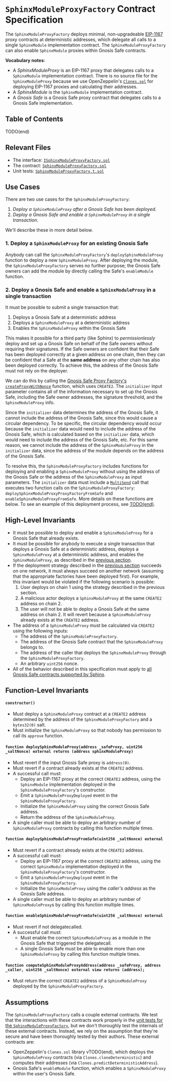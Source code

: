 # `SphinxModuleProxyFactory` Contract Specification

The `SphinxModuleProxyFactory` deploys minimal, non-upgradeable [EIP-1167](TODO(end)) proxy contracts at deterministic addresses, which delegate all calls to a single `SphinxModule` implementation contract. The `SphinxModuleProxyFactory` can also enable `SphinxModule` proxies within Gnosis Safe contracts.

**Vocabulary notes**:
* A _SphinxModuleProxy_ is an EIP-1167 proxy that delegates calls to a `SphinxModule` implementation contract. There is no source file for the `SphinxModuleProxy` because we use OpenZeppelin's [`Clones.sol`](TODO(end)) for deploying EIP-1167 proxies and calculating their addresses.
* A _SphinxModule_ is the `SphinxModule` implementation contract.
* A _Gnosis Safe_ is a Gnosis Safe proxy contract that delegates calls to a Gnosis Safe implementation.

## Table of Contents

TODO(end)

## Relevant Files

- The interface: [`ISphinxModuleProxyFactory.sol`](TODO(end))
- The contract: [`SphinxModuleProxyFactory.sol`](TODO(end))
- Unit tests: [`SphinxModuleProxyFactory.t.sol`](TODO(end))

## Use Cases

There are two use cases for the `SphinxModuleProxyFactory`:
1. _Deploy a `SphinxModuleProxy` after a Gnosis Safe has been deployed_.
2. _Deploy a Gnosis Safe and enable a `SphinxModuleProxy` in a single transaction_.

We'll describe these in more detail below.

### 1. Deploy a `SphinxModuleProxy` for an existing Gnosis Safe

Anybody can call the `SphinxModuleProxyFactory`'s `deploySphinxModuleProxy` function to deploy a new `SphinxModuleProxy`. After deploying the module, the `SphinxModuleProxyFactory` serves no further purpose; the Gnosis Safe owners can add the module by directly calling the Safe's `enableModule` function.

### 2. Deploy a Gnosis Safe and enable a `SphinxModuleProxy` in a single transaction

It must be possible to submit a single transaction that:
1. Deploys a Gnosis Safe at a deterministic address
2. Deploys a `SphinxModuleProxy` at a deterministic address
3. Enables the `SphinxModuleProxy` within the Gnosis Safe

This makes it possible for a third party (like Sphinx) to _permissionlessly_ deploy and set up a Gnosis Safe on behalf of the Safe owners without requiring their signatures. If the Safe owners are confident that their Safe has been deployed correctly at a given address on one chain, then they can be confident that a Safe at the **same address** on any other chain has also been deployed correctly. To achieve this, the address of the Gnosis Safe must not rely on the deployer.

We can do this by calling the [Gnosis Safe Proxy Factory's `createProxyWithNonce`](TODO(end)) function, which uses `CREATE2`. The `initializer` input parameter contains all of the information necessary to set up the Gnosis Safe, including the Safe owner addresses, the signature threshold, and the `SphinxModuleProxy` info.

Since the `initializer` data determines the address of the Gnosis Safe, it cannot include the address of the Gnosis Safe, since this would cause a circular dependency. To be specific, the circular dependency would occur because the `initializer` data would need to include the address of the Gnosis Safe, which is calculated based on the `initializer` data, which would need to include the address of the Gnosis Safe, etc. For this same reason, we cannot include the address of the `SphinxModuleProxy` in the `initializer` data, since the address of the module depends on the address of the Gnosis Safe.

To resolve this, the `SphinxModuleProxyFactory` includes functions for deploying and enabling a `SphinxModuleProxy` without using the address of the Gnosis Safe or the address of the `SphinxModuleProxy` as input parameters. The `initializer` data must include a [`MultiSend`](TODO(end)) call that executes two function calls on the `SphinxModuleProxyFactory`: `deploySphinxModuleProxyProxyFactoryFromSafe` and `enableSphinxModuleProxyFromSafe`. More details on these functions are below. To see an example of this deployment process, see [TODO(end)](TODO(end)).

## High-Level Invariants

- It must be possible to deploy and enable a `SphinxModuleProxy` for a Gnosis Safe that already exists.
- It must be possible for anybody to execute a single transaction that deploys a Gnosis Safe at a deterministic address, deploys a `SphinxModuleProxy` at a deterministic address, and enables the `SphinxModuleProxy`, as described in the [previous section](TODO(end)).
- If the deployment strategy described in the [previous section](TODO(end)) succeeds on one network, it must always succeed on another network (assuming that the appropriate factories have been deployed first). For example, this invariant would be violated if the following scenario is possible:
  1. User deploys on chain 1 using the strategy described in the previous section.
  2. A malicious actor deploys a `SphinxModuleProxy` at the same `CREATE2` address on chain 2.
  3. The user will not be able to deploy a Gnosis Safe at the same address on chain 2. It will revert because a `SphinxModuleProxy` already exists at the `CREATE2` address.
- The address of a `SphinxModuleProxy` must be calculated via `CREATE2` using the following inputs:
  - The address of the `SphinxModuleProxyFactory`.
  - The address of the Gnosis Safe contract that the `SphinxModuleProxy` belongs to.
  - The address of the caller that deploys the `SphinxModuleProxy` through the `SphinxModuleProxyFactory`.
  - An arbitrary `uint256` nonce.
- All of the behavior described in this specification must apply to [all Gnosis Safe contracts supported by Sphinx](TODO(end)).

## Function-Level Invariants

#### `constructor()`

- Must deploy a `SphinxModuleProxy` contract at a `CREATE2` address determined by the address of the `SphinxModuleProxyFactory` and a `bytes32(0)` salt.
- Must initialize the `SphinxModuleProxy` so that nobody has permission to call its `approve` function.

#### `function deploySphinxModuleProxy(address _safeProxy, uint256 _saltNonce) external returns (address sphinxModuleProxy)`

- Must revert if the input Gnosis Safe proxy is `address(0)`.
- Must revert if a contract already exists at the `CREATE2` address.
- A successful call must:
  - Deploy an EIP-1167 proxy at the correct `CREATE2` address, using the `SphinxModule` implementation deployed in the `SphinxModuleProxyFactory`'s constructor.
  - Emit a `SphinxModuleProxyDeployed` event in the `SphinxModuleProxyFactory`.
  - Initialize the `SphinxModuleProxy` using the correct Gnosis Safe address.
  - Return the address of the `SphinxModuleProxy`.
- A single caller must be able to deploy an arbitrary number of `SphinxModuleProxy` contracts by calling this function multiple times.

#### `function deploySphinxModuleProxyFromSafe(uint256 _saltNonce) external`

- Must revert if a contract already exists at the `CREATE2` address.
- A successful call must:
  - Deploy an EIP-1167 proxy at the correct `CREATE2` address, using the correct `SphinxModule` implementation deployed in the `SphinxModuleProxyFactory`'s constructor.
  - Emit a `SphinxModuleProxyDeployed` event in the `SphinxModuleProxyFactory`.
  - Initialize the `SphinxModuleProxy` using the _caller's address_ as the Gnosis Safe address.
- A single caller must be able to deploy an arbitrary number of `SphinxModuleProxy`s by calling this function multiple times.

#### `function enableSphinxModuleProxyFromSafe(uint256 _saltNonce) external`

- Must revert if not delegatecalled.
- A successful call must:
  - Must enable the correct `SphinxModuleProxy` as a module in the Gnosis Safe that triggered the delegatecall.
  - A single Gnosis Safe must be able to enable more than one `SphinxModuleProxy` by calling this function multiple times.

#### `function computeSphinxModuleProxyAddress(address _safeProxy, address _caller, uint256 _saltNonce) external view returns (address);`

- Must return the correct `CREATE2` address of a `SphinxModuleProxy` deployed by the `SphinxModuleProxyFactory`.

## Assumptions

The `SphinxModuleProxyFactory` calls a couple external contracts. We test that the interactions with these contracts work properly in the [unit tests for the `SphinxModuleProxyFactory`](TODO(end)), but we don't thoroughly test the internals of these external contracts. Instead, we rely on the assumption that they're secure and have been thoroughly tested by their authors. These external contracts are:
- OpenZeppelin's `Clones.sol` library vTODO(end), which deploys the `SphinxModuleProxy` contracts (via `Clones.cloneDeterministic`) and computes their addresses (via `Clones.predictDeterministicAddress`).
- Gnosis Safe's `enableModule` function, which enables a `SphinxModuleProxy` within the user's Gnosis Safe.

